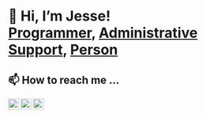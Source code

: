 <h1>👋 Hi, I’m Jesse! <br/><a href="https://github.com/JPBeutel">Programmer</a>, <a href="https://www.linkedin.com/in/jesse-beutel/">Administrative Support</a>, <a href="https://twitter.com/BeutelJesse">Person</a></h1>

<h2> 📫 How to reach me ... </h2>

[<img align="left" alt="JesseBeutel | Twitter" width="22px" src="https://cdn.jsdelivr.net/npm/simple-icons@v3/icons/twitter.svg" />][twitter]
[<img align="left" alt="JesseBeutel | LinkedIn" width="22px" src="https://cdn.jsdelivr.net/npm/simple-icons@v3/icons/linkedin.svg" />][linkedin]
[<img align="left" alt="JesseBeutel | Instagram" width="22px" src="https://cdn.jsdelivr.net/npm/simple-icons@v3/icons/instagram.svg" />][instagram]

[twitter]: https://twitter.com/BeutelJesse
[instagram]: https://www.instagram.com/jessebeutel
[linkedin]: https://linkedin.com/in/jesse-beutel

<!---
JPBeutel/JPBeutel is a ✨ special ✨ repository because its `README.md` (this file) appears on your GitHub profile.
You can click the Preview link to take a look at your changes.
--->
